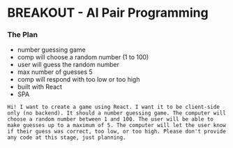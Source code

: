 # BREAKOUT - AI Pair Programming

### The Plan
* number guessing game
* comp will choose a random number (1 to 100)
* user will guess the random number
* max number of guesses 5
* comp will respond with too low or too high
* built with React
* SPA

```
Hi! I want to create a game using React. I want it to be client-side only (no backend). It should a number guessing game. The computer will choose a random number between 1 and 100. The user will be able to make guesses up to a maximum of 5. The computer will let the user know if their guess was correct, too low, or too high. Please don't provide any code at this stage, just planning.
```


































